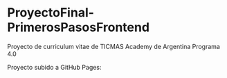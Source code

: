 # ProyectoFinal-PrimerosPasosFrontend
Proyecto de curriculum vitae de TICMAS Academy de Argentina Programa 4.0

Proyecto subido a GitHub Pages:
